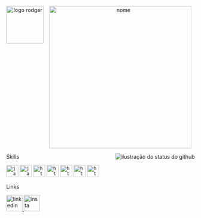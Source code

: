 <p align="center">
  <img width="100px" src="https://i.imgur.com/i9ySU5k.png" alt="logo rodger" align="left"><img/>
  <img width="380px" src="https://i.imgur.com/uIE5I2V.png" alt="nome" align="center"><img/>
</p>
<img align='right' src="https://github-readme-stats.vercel.app/api?username=rdgr1&show_icons=true&title_color=65656a&text_color=65656a&icon_color=65656a&bg_color=tranparent&cache_seconds=2300" alt="ilustração do status do github"> 
<!-- <img src="https://img.shields.io/static/v1?label=Proggammer&message=Rodger&color=0cc4c2&style=for-the-badge&logo=GitHub" alt="Static GitHub">
<!-- <img align"left" src="https://github-readme-stats.vercel.app/api/top-langs/?username=rdgr1&layout=compact"> -->
<p>Skills</p>
<code><img height="32" src="https://img.icons8.com/?size=100&id=13679&format=png&color=000000" alt="java"/></code>
<code><img height="32" src="https://img.icons8.com/?size=100&id=108784&format=png&color=000000"alt="javascript"/></code>
<code><img height="32" src="https://img.icons8.com/?size=100&id=20909&format=png&color=000000" alt="html5"/></code>
<code><img height="32" src="https://img.icons8.com/?size=100&id=21278&format=png&color=000000" alt="html5"/></code>
<code><img height="32" src="https://img.icons8.com/?size=100&id=l75OEUJkPAk4&format=png&color=000000" alt="html5"/></code>
<code><img height="32" src="https://img.icons8.com/?size=100&id=zfHRZ6i1Wg0U&format=png&color=000000" alt="html5"/></code>
<code><img height="32" src="https://img.icons8.com/?size=100&id=13677&format=png&color=000000" alt="html5"/></code>
<br>
<p>Links</p>
<a text-decoration=none href="https://www.linkedin.com/in/rodger-vidal-dias-92082a270" >
<img height="43" src="https://img.icons8.com/?size=100&id=xuvGCOXi8Wyg&format=png&color=000000" alt="linkedin"/>
</a>
<a text-decoration=none href="https://www.instagram.com/_.vidallx" >
<img height="43" src="https://img.icons8.com/?size=100&id=Xy10Jcu1L2Su&format=png&color=000000" alt="insta"/>
</a>
